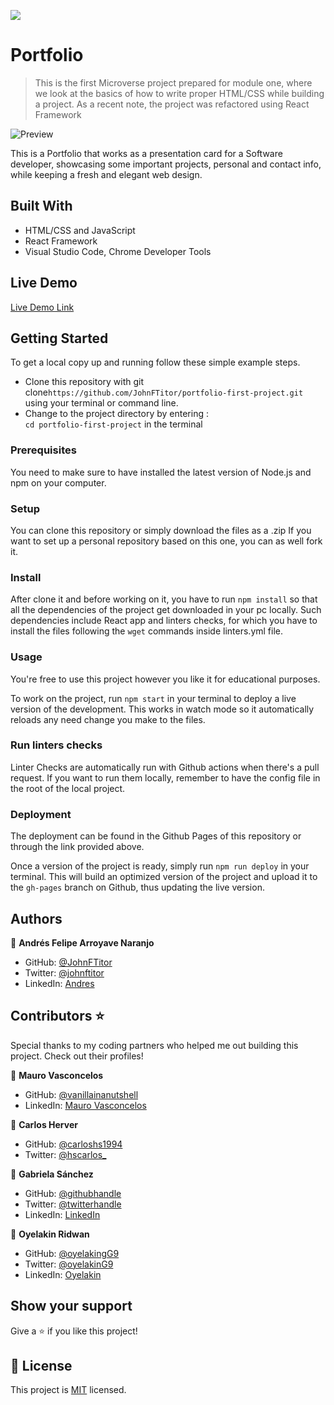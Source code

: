 ![](https://img.shields.io/badge/Microverse-blueviolet)

# Portfolio

> This is the first Microverse project prepared for module one, where we look at the basics of how to write proper HTML/CSS while building a project. As a recent note, the project was refactored using React Framework

![Preview](./preview.gif)

This is a Portfolio that works as a presentation card for a Software developer, showcasing some important projects, personal and contact info, while keeping a fresh and elegant web design. 

## Built With

- HTML/CSS and JavaScript
- React Framework
- Visual Studio Code, Chrome Developer Tools

## Live Demo

[Live Demo Link](https://johnftitor.github.io/portfolio-first-project/)


## Getting Started

To get a local copy up and running follow these simple example steps.

- Clone this repository with git clone```https://github.com/JohnFTitor/portfolio-first-project.git``` using your terminal or command line.
- Change to the project directory by entering : <br>
```cd portfolio-first-project``` in the terminal

### Prerequisites
You need to make sure to have installed the latest version of Node.js and npm on your computer.

### Setup
You can clone this repository or simply download the files as a .zip
If you want to set up a personal repository based on this one, you can as well fork it.

### Install
After clone it and before working on it, you have to run ```npm install``` so that all the dependencies of the project get downloaded in your pc locally.
Such dependencies include React app and linters checks, for which you have to install the files following the ```wget``` commands inside linters.yml file.

### Usage
You're free to use this project however you like it for educational purposes.

To work on the project, run ```npm start``` in your terminal to deploy a live version of the development. This works in watch mode so it automatically reloads any need change you make to the files. 

### Run linters checks
Linter Checks are automatically run with Github actions when there's a pull request. If you want to run them locally, remember to have the config file in the root of the local project.

### Deployment

The deployment can be found in the Github Pages of this repository or through the link provided above. 

Once a version of the project is ready, simply run ```npm run deploy``` in your terminal. This will build an optimized version of the project and upload it to the ```gh-pages``` branch on Github, thus updating the live version.

## Authors

👤 **Andrés Felipe Arroyave Naranjo**

- GitHub: [@JohnFTitor](https://github.com/JohnFTitor)
- Twitter: [@johnftitor](https://twitter.com/johnftitor)
- LinkedIn: [Andres](https://www.linkedin.com/in/andresfelipe117/?locale=en_US)

## Contributors ⭐️

Special thanks to my coding partners who helped me out building this project. Check out their profiles!

👤 **Mauro Vasconcelos**

- GitHub: [@vanillainanutshell](https://github.com/vanillainanutshell)
- LinkedIn: [Mauro Vasconcelos](https://www.linkedin.com/in/mauro-vasconcelos-a3671a223/)

👤 **Carlos Herver**

- GitHub: [@carloshs1994](https://github.com/carloshs1994)
- Twitter: [@hscarlos_](https://twitter.com/hscarlos_?t=jhubPupZtpVFyICkPdmi_Q&s=08)

👤 **Gabriela Sánchez**

- GitHub: [@githubhandle](https://github.com/gabyse1)
- Twitter: [@twitterhandle](https://twitter.com/gabyse0)
- LinkedIn: [LinkedIn](https://www.linkedin.com/in/gabriela-s%C3%A1nchez-espirilla-83011b225/)

👤 **Oyelakin Ridwan**

- GitHub: [@oyelakingG9](https://github.com/oyelakinG9/setup_project.git)
- Twitter: [@oyelakinG9](https://github.com/oyelakinG9/setup_project.git)
- LinkedIn: [Oyelakin](https://www.linkedin.com/in/oyelakin-ridwan-4b4a02b6)

## Show your support

Give a ⭐️ if you like this project!

## 📝 License

This project is [MIT](./MIT.md) licensed.
